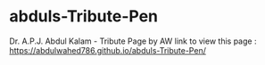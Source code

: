 # abduls-Tribute-Pen
Dr. A.P.J. Abdul Kalam - Tribute Page by AW
link to view this page : https://abdulwahed786.github.io/abduls-Tribute-Pen/
